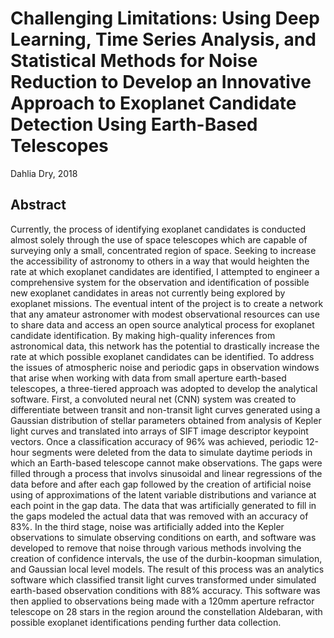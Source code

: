 # Challenging Limitations: Using Deep Learning, Time Series Analysis, and Statistical Methods for Noise Reduction to Develop an Innovative Approach to Exoplanet Candidate Detection Using Earth-Based Telescopes
Dahlia Dry, 2018

## Abstract
Currently, the process of identifying exoplanet candidates is conducted almost solely through the use of space telescopes which are capable of surveying only a small, concentrated region of space. Seeking to increase the accessibility of astronomy to others in a way that would heighten the rate at which exoplanet candidates are identified, I attempted to engineer a comprehensive system for the observation and identification of possible new exoplanet candidates in areas not currently being explored by exoplanet missions. The eventual intent of the project is to create a network that any amateur astronomer with modest observational resources can use to share data and access an open source analytical process for exoplanet candidate identification. By making high-quality inferences from astronomical data, this network has the potential to drastically increase the rate at which possible exoplanet candidates can be identified. To address the issues of atmospheric noise and periodic gaps in observation windows that arise when working with data from small aperture earth-based telescopes, a three-tiered approach was adopted to develop the analytical software. First, a convoluted neural net (CNN) system was created to differentiate between transit and non-transit light curves generated using a Gaussian distribution of stellar parameters obtained from analysis of Kepler light curves and translated into arrays of SIFT image descriptor keypoint vectors. Once a classification accuracy of 96% was achieved, periodic 12-hour segments were deleted from the data to simulate daytime periods in which an Earth-based telescope cannot make observations. The gaps were filled through a process that involvs sinusoidal and linear regressions of the data before and after each gap followed by the creation of artificial noise using of approximations of the latent variable distributions and variance at each point in the gap data. The data that was artificially generated to fill in the gaps modeled the actual data that was removed with an accuracy of 83%. In the third stage, noise was artificially added into the Kepler observations to simulate observing conditions on earth, and software was developed to remove that noise through various methods involving the creation of confidence intervals, the use of the durbin-koopman simulation, and Gaussian local level models. The result of this process was an analytics software which classified transit light curves transformed under simulated earth-based observation conditions with 88% accuracy. This software was then applied to observations being made with a 120mm aperture refractor telescope on 28 stars in the region around the constellation Aldebaran, with possible exoplanet identifications pending further data collection.


